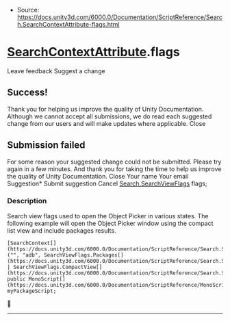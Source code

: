 * Source: https://docs.unity3d.com/6000.0/Documentation/ScriptReference/Search.SearchContextAttribute-flags.html

#  [SearchContextAttribute](https://docs.unity3d.com/6000.0/Documentation/ScriptReference/Search.SearchContextAttribute.html).flags
Leave feedback
Suggest a change
## Success!
Thank you for helping us improve the quality of Unity Documentation. Although we cannot accept all submissions, we do read each suggested change from our users and will make updates where applicable.
Close
## Submission failed
For some reason your suggested change could not be submitted. Please <a>try again</a> in a few minutes. And thank you for taking the time to help us improve the quality of Unity Documentation.
Close
Your name Your email Suggestion* Submit suggestion
Cancel
[Search.SearchViewFlags](https://docs.unity3d.com/6000.0/Documentation/ScriptReference/Search.SearchViewFlags.html) flags; 
### Description
Search view flags used to open the Object Picker in various states.
The following example will open the Object Picker window using the compact list view and include packages results.
```
[SearchContext[](https://docs.unity3d.com/6000.0/Documentation/ScriptReference/Search.SearchContext.html)("", "adb", SearchViewFlags.Packages[](https://docs.unity3d.com/6000.0/Documentation/ScriptReference/Search.SearchViewFlags.Packages.html) | SearchViewFlags.CompactView[](https://docs.unity3d.com/6000.0/Documentation/ScriptReference/Search.SearchViewFlags.CompactView.html))]
public MonoScript[](https://docs.unity3d.com/6000.0/Documentation/ScriptReference/MonoScript.html) myPackageScript;
```

* * *

